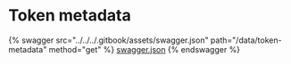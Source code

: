 # Token metadata

{% swagger src="../../../.gitbook/assets/swagger.json" path="/data/token-metadata" method="get" %}
[swagger.json](../../../.gitbook/assets/swagger.json)
{% endswagger %}
